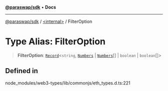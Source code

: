[**@paraswap/sdk**](../../README.md) • **Docs**

***

[@paraswap/sdk](../../globals.md) / [\<internal\>](../README.md) / FilterOption

# Type Alias: FilterOption

> **FilterOption**: [`Record`](Record.md)\<`string`, [`Numbers`](Numbers.md) \| [`Numbers`](Numbers.md)[] \| `boolean` \| `boolean`[]\>

## Defined in

node\_modules/web3-types/lib/commonjs/eth\_types.d.ts:221
